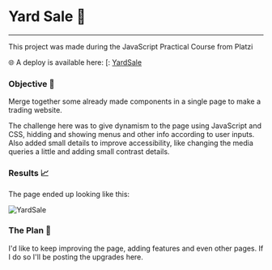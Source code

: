 # Yard Sale 🛒
---
This project was made during the JavaScript Practical Course from Platzi

🌐 A deploy is available here: [: [YardSale](https://kevindoblea1.github.io/yardsale-2/)

### Objective 🎯

Merge together some already made components in a single page to make a trading website.

The challenge here was to give dynamism to the page using JavaScript and CSS, hidding and showing menus and other info according to user inputs. Also added small details to improve accessibility, like changing the media queries a little and adding small contrast details.

### Results 📈

The page ended up looking like this:

![YardSale](https://i.imgur.com/N2NYR61.jpg)

### The Plan 📝

I'd like to keep improving the page, adding features and even other pages. If I do so I'll be posting the upgrades here.
